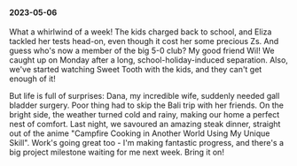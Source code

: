 #### 2023-05-06

What a whirlwind of a week! The kids charged back to school, and Eliza tackled her tests head-on, even though it cost her some precious Zs. And guess who's now a member of the big 5-0 club? My good friend Wil! We caught up on Monday after a long, school-holiday-induced separation. Also, we've started watching Sweet Tooth with the kids, and they can't get enough of it!

But life is full of surprises: Dana, my incredible wife, suddenly needed gall bladder surgery. Poor thing had to skip the Bali trip with her friends. On the bright side, the weather turned cold and rainy, making our home a perfect nest of comfort. Last night, we savoured an amazing steak dinner, straight out of the anime "Campfire Cooking in Another World Using My Unique Skill". Work's going great too - I'm making fantastic progress, and there's a big project milestone waiting for me next week. Bring it on!
